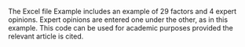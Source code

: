 The Excel file Example includes an example of 29 factors and 4 expert opinions. 
Expert opinions are entered one under the other, as in this example.
This code can be used for academic purposes provided the relevant article is cited.
